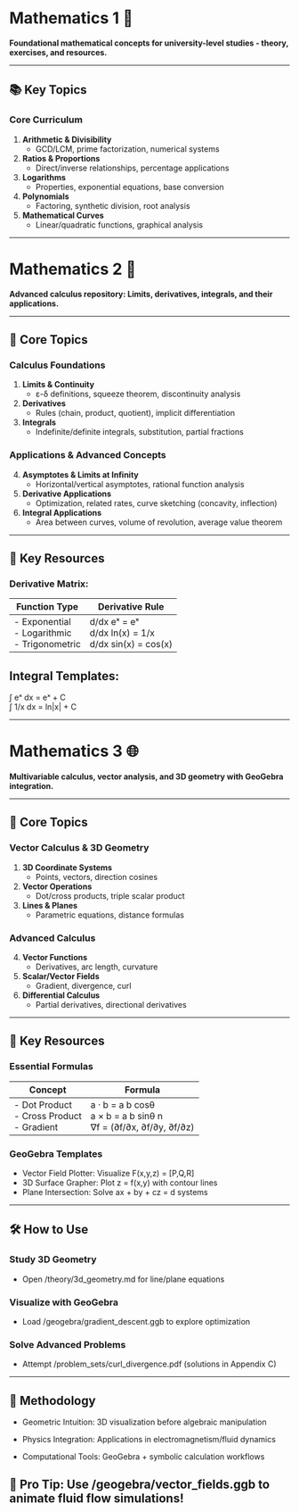 # Mathematics 1 🧮  
**Foundational mathematical concepts for university-level studies - theory, exercises, and resources.**

---

## 📚 Key Topics  
### Core Curriculum  
1. **Arithmetic & Divisibility**  
   - GCD/LCM, prime factorization, numerical systems  
2. **Ratios & Proportions**  
   - Direct/inverse relationships, percentage applications  
3. **Logarithms**  
   - Properties, exponential equations, base conversion  
4. **Polynomials**  
   - Factoring, synthetic division, root analysis  
5. **Mathematical Curves**  
   - Linear/quadratic functions, graphical analysis  

---------------------------------------------------------------
# Mathematics 2 📐  
**Advanced calculus repository: Limits, derivatives, integrals, and their applications.**

---

## 🌟 Core Topics  
### Calculus Foundations  
1. **Limits & Continuity**  
   - ε-δ definitions, squeeze theorem, discontinuity analysis  
2. **Derivatives**  
   - Rules (chain, product, quotient), implicit differentiation  
3. **Integrals**  
   - Indefinite/definite integrals, substitution, partial fractions  

### Applications & Advanced Concepts  
4. **Asymptotes & Limits at Infinity**  
   - Horizontal/vertical asymptotes, rational function analysis  
5. **Derivative Applications**  
   - Optimization, related rates, curve sketching (concavity, inflection)  
6. **Integral Applications**  
   - Area between curves, volume of revolution, average value theorem  

---

## 🔑 Key Resources
### Derivative Matrix:
| Function Type | Derivative Rule |  
|---------------------|---------------------|  
| - Exponential<br>- Logarithmic<br>- Trigonometric<br>| d/dx eˣ = eˣ<br> d/dx ln(x) = 1/x<br> d/dx sin(x) = cos(x)<br>| 

## Integral Templates:
∫ eˣ dx = eˣ + C  
∫ 1/x dx = ln|x| + C

-------------------------------------------------------------------------------
# Mathematics 3 🌐  
**Multivariable calculus, vector analysis, and 3D geometry with GeoGebra integration.**

---

## 🌟 Core Topics  
### Vector Calculus & 3D Geometry  
1. **3D Coordinate Systems**  
   - Points, vectors, direction cosines  
2. **Vector Operations**  
   - Dot/cross products, triple scalar product  
3. **Lines & Planes**  
   - Parametric equations, distance formulas  

### Advanced Calculus  
4. **Vector Functions**  
   - Derivatives, arc length, curvature  
5. **Scalar/Vector Fields**  
   - Gradient, divergence, curl  
6. **Differential Calculus**  
   - Partial derivatives, directional derivatives  

---
## 🔑 Key Resources
### Essential Formulas
| Concept | Formula |  
|---------------------|---------------------|  
| - Dot Product<br>- Cross Product<br>- Gradient<br>| a · b =	a	b	cosθ<br> a × b =	a	b	sinθ n<br> ∇f = (∂f/∂x, ∂f/∂y, ∂f/∂z)<br>| 

### GeoGebra Templates
  - Vector Field Plotter: Visualize F(x,y,z) = [P,Q,R]
  - 3D Surface Grapher: Plot z = f(x,y) with contour lines
  - Plane Intersection: Solve ax + by + cz = d systems

---
## 🛠️ How to Use
### Study 3D Geometry
  - Open /theory/3d_geometry.md for line/plane equations
### Visualize with GeoGebra
  - Load /geogebra/gradient_descent.ggb to explore optimization
### Solve Advanced Problems
  - Attempt /problem_sets/curl_divergence.pdf (solutions in Appendix C)

---
## 📜 Methodology
  - Geometric Intuition: 3D visualization before algebraic manipulation

  - Physics Integration: Applications in electromagnetism/fluid dynamics

  - Computational Tools: GeoGebra + symbolic calculation workflows

## 📝 Pro Tip: Use /geogebra/vector_fields.ggb to animate fluid flow simulations!
